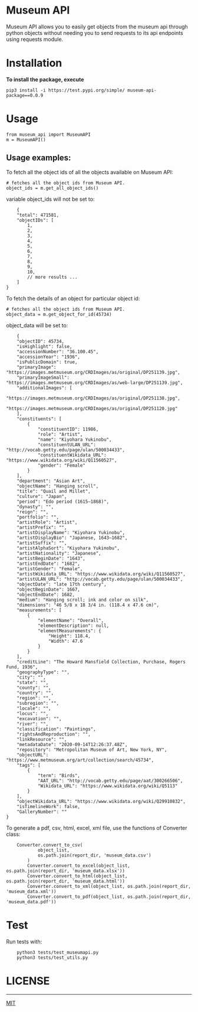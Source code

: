 # Museum API 

Museum API allows you to easily get objects from the museum api through python objects
without needing you to send requests to its api endpoints using requests module.

# **Installation**
**To install the package, execute** 
```commandline
pip3 install -i https://test.pypi.org/simple/ museum-api-package==0.0.9
```

# **Usage**

```
from museum_api import MuseumAPI
m = MuseumAPI()
```

## **Usage examples:**

To fetch all the object ids of all the objects available on Museum API:
```
# fetches all the object ids from Museum API.
object_ids = m.get_all_object_ids()
```
variable object_ids will not be set to:
```
    {
	"total": 471581,
	"objectIDs": [
		1,
		2,
		3,
		4,
		5,
		6,
		7,
		8,
		9,
		10,
		// more results ...
	]
}
```

To fetch the details of an object for particular object id:

```
# fetches all the object ids from Museum API.
object_data = m.get_object_for_id(45734)
```
object_data will be set to:
```
    {
    "objectID": 45734,
    "isHighlight": false,
    "accessionNumber": "36.100.45",
    "accessionYear": "1936",
    "isPublicDomain": true,
    "primaryImage": "https://images.metmuseum.org/CRDImages/as/original/DP251139.jpg",
    "primaryImageSmall": "https://images.metmuseum.org/CRDImages/as/web-large/DP251139.jpg",
    "additionalImages": [
        "https://images.metmuseum.org/CRDImages/as/original/DP251138.jpg",
        "https://images.metmuseum.org/CRDImages/as/original/DP251120.jpg"
    ],
    "constituents": [
        {
            "constituentID": 11986,
            "role": "Artist",
            "name": "Kiyohara Yukinobu",
            "constituentULAN_URL": "http://vocab.getty.edu/page/ulan/500034433",
            "constituentWikidata_URL": "https://www.wikidata.org/wiki/Q11560527",
            "gender": "Female"
        }
    ],
    "department": "Asian Art",
    "objectName": "Hanging scroll",
    "title": "Quail and Millet",
    "culture": "Japan",
    "period": "Edo period (1615–1868)",
    "dynasty": "",
    "reign": "",
    "portfolio": "",
    "artistRole": "Artist",
    "artistPrefix": "",
    "artistDisplayName": "Kiyohara Yukinobu",
    "artistDisplayBio": "Japanese, 1643–1682",
    "artistSuffix": "",
    "artistAlphaSort": "Kiyohara Yukinobu",
    "artistNationality": "Japanese",
    "artistBeginDate": "1643",
    "artistEndDate": "1682",
    "artistGender": "Female",
    "artistWikidata_URL": "https://www.wikidata.org/wiki/Q11560527",
    "artistULAN_URL": "http://vocab.getty.edu/page/ulan/500034433",
    "objectDate": "late 17th century",
    "objectBeginDate": 1667,
    "objectEndDate": 1682,
    "medium": "Hanging scroll; ink and color on silk",
    "dimensions": "46 5/8 x 18 3/4 in. (118.4 x 47.6 cm)",
    "measurements": [
        {
            "elementName": "Overall",
            "elementDescription": null,
            "elementMeasurements": {
                "Height": 118.4,
                "Width": 47.6
            }
        }
    ],
    "creditLine": "The Howard Mansfield Collection, Purchase, Rogers Fund, 1936",
    "geographyType": "",
    "city": "",
    "state": "",
    "county": "",
    "country": "",
    "region": "",
    "subregion": "",
    "locale": "",
    "locus": "",
    "excavation": "",
    "river": "",
    "classification": "Paintings",
    "rightsAndReproduction": "",
    "linkResource": "",
    "metadataDate": "2020-09-14T12:26:37.48Z",
    "repository": "Metropolitan Museum of Art, New York, NY",
    "objectURL": "https://www.metmuseum.org/art/collection/search/45734",
    "tags": [
        {
            "term": "Birds",
            "AAT_URL": "http://vocab.getty.edu/page/aat/300266506",
            "Wikidata_URL": "https://www.wikidata.org/wiki/Q5113"
        }
    ],
    "objectWikidata_URL": "https://www.wikidata.org/wiki/Q29910832",
    "isTimelineWork": false,
    "GalleryNumber": ""
}
```

To generate a pdf, csv, html, excel, xml file, use the functions of Converter class:

```
    Converter.convert_to_csv(
            object_list,
            os.path.join(report_dir, 'museum_data.csv')
        )
        Converter.convert_to_excel(object_list, os.path.join(report_dir, 'museum_data.xlsx'))
        Converter.convert_to_html(object_list, os.path.join(report_dir, 'museum_data.html'))
        Converter.convert_to_xml(object_list, os.path.join(report_dir, 'museum_data.xml'))
        Converter.convert_to_pdf(object_list, os.path.join(report_dir, 'museum_data.pdf'))
```


# **Test**

Run tests with:
```
    python3 tests/test_museumapi.py
    python3 tests/test_utils.py
```

# LICENSE
***
[MIT](LICENSE)








